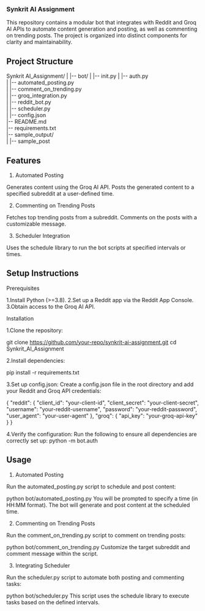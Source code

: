 ### Synkrit AI Assignment

This repository contains a modular bot that integrates with Reddit and Groq AI APIs to automate content generation and posting, as well as commenting on trending posts. The project is organized into distinct components for clarity and maintainability.

## Project Structure
Synkrit AI_Assignment/
|
|-- bot/
|   |-- init.py
|   |-- auth.py                   
|   |-- automated_posting.py      
|   |-- comment_on_trending.py    
|   |-- groq_integration.py       
|   |-- reddit_bot.py             
|   |-- scheduler.py              
|
|-- config.json                   
|-- README.md                     
|-- requirements.txt              
|-- sample_output/                
|   |-- sample_post               


## Features
1. Automated Posting

Generates content using the Groq AI API.
Posts the generated content to a specified subreddit at a user-defined time.

2. Commenting on Trending Posts

Fetches top trending posts from a subreddit.
Comments on the posts with a customizable message.

3. Scheduler Integration

Uses the schedule library to run the bot scripts at specified intervals or times.

## Setup Instructions
Prerequisites

1.Install Python (>=3.8).
2.Set up a Reddit app via the Reddit App Console.
3.Obtain access to the Groq AI API.

Installation

1.Clone the repository:

git clone https://github.com/your-repo/synkrit-ai-assignment.git
cd Synkrit_AI_Assignment

2.Install dependencies:

pip install -r requirements.txt

3.Set up config.json:
Create a config.json file in the root directory and add your Reddit and Groq API credentials:

{
    "reddit": {
        "client_id": "your-client-id",
        "client_secret": "your-client-secret",
        "username": "your-reddit-username",
        "password": "your-reddit-password",
        "user_agent": "your-user-agent"
    },
    "groq": {
        "api_key": "your-groq-api-key"
    }
}

4.Verify the configuration:
Run the following to ensure all dependencies are correctly set up:
python -m bot.auth

## Usage

1. Automated Posting

Run the automated_posting.py script to schedule and post content:

python bot/automated_posting.py
You will be prompted to specify a time (in HH:MM format). The bot will generate and post content at the scheduled time.

2. Commenting on Trending Posts

Run the comment_on_trending.py script to comment on trending posts:

python bot/comment_on_trending.py
Customize the target subreddit and comment message within the script.

3. Integrating Scheduler

Run the scheduler.py script to automate both posting and commenting tasks:

python bot/scheduler.py
This script uses the schedule library to execute tasks based on the defined intervals.